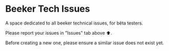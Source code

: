 # Beeker Tech Issues

A space dedicated to all beeker technical issues, for bêta testers.

Please report your issues in "Issues" tab above ⬆️.

Before creating a new one, please ensure a similar issue does not exist yet.
